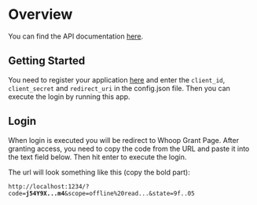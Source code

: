 # Overview

You can find the API documentation [here](https://developer.whoop.com/docs/introduction).

## Getting Started

You need to register your application [here](https://developer-dashboard.whoop.com/) and
enter the `client_id`, `client_secret` and `redirect_uri` in the config.json file.
Then you can execute the login by running this app.

## Login

When login is executed you will be redirect to Whoop Grant Page.
After granting access, you need to copy the code from the URL and paste it into the text field below.
Then hit enter to execute the login.

The url will look something like this (copy the bold part):

`http://localhost:1234/?code=`**`j54Y9X...m4`**`&scope=offline%20read...&state=9f..05`
